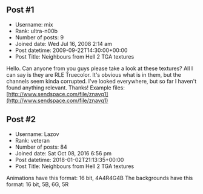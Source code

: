 ## Post #1
- Username: mix
- Rank: ultra-n00b
- Number of posts: 9
- Joined date: Wed Jul 16, 2008 2:14 am
- Post datetime: 2009-09-22T14:30:00+00:00
- Post Title: Neighbours from Hell 2 TGA textures

Hello.
Can anyone from you guys please take a look at these textures? All I can say is they are RLE Truecolor. It's obvious what is in them, but the channels seem kinda corrupted. I've looked everywhere, but so far I haven't found anything relevant. Thanks!
Example files: [http://www.sendspace.com/file/znavq1](http://www.sendspace.com/file/znavq1)
## Post #2
- Username: Lazov
- Rank: veteran
- Number of posts: 84
- Joined date: Sat Oct 08, 2016 6:56 pm
- Post datetime: 2018-01-02T21:13:35+00:00
- Post Title: Neighbours from Hell 2 TGA textures

Animations have this format:
16 bit, 4A4R4G4B
The backgrounds have this format:
16 bit, 5B, 6G, 5R
